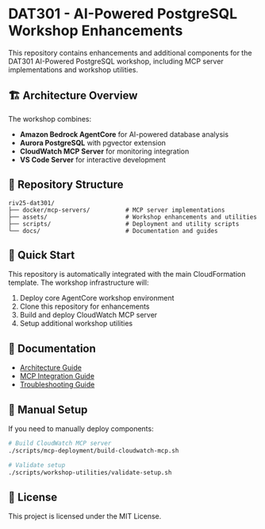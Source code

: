 # DAT301 - AI-Powered PostgreSQL Workshop Enhancements

This repository contains enhancements and additional components for the DAT301 AI-Powered PostgreSQL workshop, including MCP server implementations and workshop utilities.

## 🏗️ Architecture Overview

The workshop combines:
- **Amazon Bedrock AgentCore** for AI-powered database analysis
- **Aurora PostgreSQL** with pgvector extension
- **CloudWatch MCP Server** for monitoring integration
- **VS Code Server** for interactive development

## 📁 Repository Structure

```
riv25-dat301/
├── docker/mcp-servers/          # MCP server implementations
├── assets/                      # Workshop enhancements and utilities
├── scripts/                     # Deployment and utility scripts
└── docs/                        # Documentation and guides
```

## 🚀 Quick Start

This repository is automatically integrated with the main CloudFormation template. The workshop infrastructure will:

1. Deploy core AgentCore workshop environment
2. Clone this repository for enhancements
3. Build and deploy CloudWatch MCP server
4. Setup additional workshop utilities

## 📖 Documentation

- [Architecture Guide](docs/architecture.md)
- [MCP Integration Guide](docs/mcp-integration-guide.md)
- [Troubleshooting Guide](docs/troubleshooting.md)

## 🔧 Manual Setup

If you need to manually deploy components:

```bash
# Build CloudWatch MCP server
./scripts/mcp-deployment/build-cloudwatch-mcp.sh

# Validate setup
./scripts/workshop-utilities/validate-setup.sh
```

## 📝 License

This project is licensed under the MIT License.